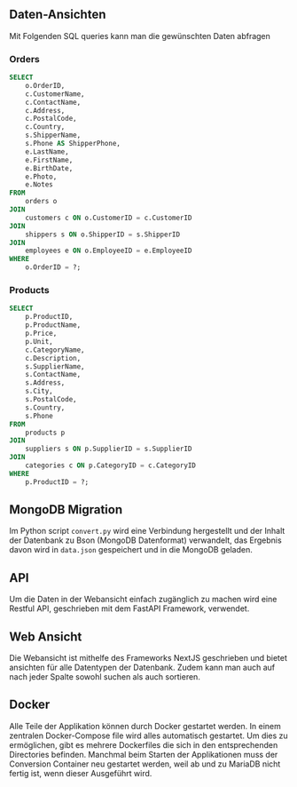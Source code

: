 ## Daten-Ansichten
Mit Folgenden SQL queries kann man die gewünschten Daten abfragen
### Orders
```sql
SELECT  
    o.OrderID,  
    c.CustomerName,  
    c.ContactName,  
    c.Address,  
    c.PostalCode,  
    c.Country,  
    s.ShipperName,  
    s.Phone AS ShipperPhone,  
    e.LastName,  
    e.FirstName,  
    e.BirthDate,  
    e.Photo,  
    e.Notes  
FROM  
    orders o  
JOIN  
    customers c ON o.CustomerID = c.CustomerID  
JOIN  
    shippers s ON o.ShipperID = s.ShipperID  
JOIN  
    employees e ON o.EmployeeID = e.EmployeeID  
WHERE  
    o.OrderID = ?;  
```
### Products
```sql
SELECT  
    p.ProductID,  
    p.ProductName,  
    p.Price,  
    p.Unit,  
    c.CategoryName,  
    c.Description,  
    s.SupplierName,  
    s.ContactName,  
    s.Address,  
    s.City,  
    s.PostalCode,  
    s.Country,  
    s.Phone  
FROM  
    products p  
JOIN  
    suppliers s ON p.SupplierID = s.SupplierID  
JOIN  
    categories c ON p.CategoryID = c.CategoryID  
WHERE  
    p.ProductID = ?;
```

## MongoDB Migration
Im Python script `convert.py` wird eine Verbindung hergestellt und der Inhalt der Datenbank zu Bson (MongoDB Datenformat) verwandelt, das Ergebnis davon wird in `data.json` gespeichert und in die MongoDB geladen. 

## API
Um die Daten in der Webansicht einfach zugänglich zu machen wird eine Restful API, geschrieben mit dem FastAPI Framework, verwendet.

## Web Ansicht
Die Webansicht ist mithelfe des Frameworks NextJS geschrieben und bietet ansichten für alle Datentypen der Datenbank. 
Zudem kann man auch auf nach jeder Spalte sowohl suchen als auch sortieren.

## Docker
Alle Teile der Applikation können durch Docker gestartet werden. In einem zentralen Docker-Compose file wird alles automatisch gestartet. Um dies zu ermöglichen, gibt es mehrere Dockerfiles die sich in den entsprechenden Directories befinden. 
Manchmal beim Starten der Applikationen muss der Conversion Container neu gestartet werden, weil ab und zu MariaDB nicht fertig ist, wenn dieser Ausgeführt wird.